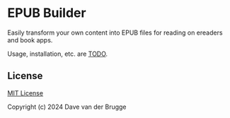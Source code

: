 # EPUB Builder

Easily transform your own content into EPUB files for reading on ereaders and book apps.

Usage, installation, etc. are [TODO](TODO.md).

## License

[MIT License](LICENSE)

Copyright (c) 2024 Dave van der Brugge
